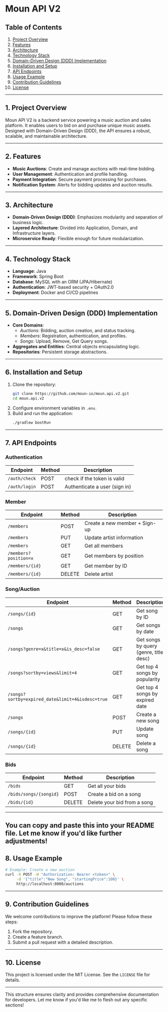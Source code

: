 

# Moun API V2

## Table of Contents
1. [Project Overview](#1-project-overview)  
2. [Features](#2-features)  
3. [Architecture](#3-architecture)  
4. [Technology Stack](#4-technology-stack)  
5. [Domain-Driven Design (DDD) Implementation](#5-domain-driven-design-ddd-implementation)  
6. [Installation and Setup](#6-installation-and-setup)  
7. [API Endpoints](#7-api-endpoints)  
8. [Usage Example](#8-usage-example)  
9. [Contribution Guidelines](#9-contribution-guidelines)  
10. [License](#10-license)

---

## 1. Project Overview
Moun API V2 is a backend service powering a music auction and sales platform. It enables users to bid on and purchase unique music assets. Designed with Domain-Driven Design (DDD), the API ensures a robust, scalable, and maintainable architecture.

---

## 2. Features
- **Music Auctions**: Create and manage auctions with real-time bidding.  
- **User Management**: Authentication and profile handling.  
- **Payment Integration**: Secure payment processing for purchases.  
- **Notification System**: Alerts for bidding updates and auction results.  

---

## 3. Architecture
- **Domain-Driven Design (DDD)**: Emphasizes modularity and separation of business logic.  
- **Layered Architecture**: Divided into Application, Domain, and Infrastructure layers.  
- **Microservice Ready**: Flexible enough for future modularization.  

---

## 4. Technology Stack
- **Language**: Java
- **Framework**: Spring Boot 
- **Database**: MySQL with an ORM (JPA/Hibernate)  
- **Authentication**: JWT-based security + OAuth2.0
- **Deployment**: Docker and CI/CD pipelines  

---

## 5. Domain-Driven Design (DDD) Implementation
- **Core Domains**:
  - *Auctions*: Bidding, auction creation, and status tracking.  
  - *Members*: Registration, authentication, and profiles.  
  - *Songs*: Upload, Remove, Get Query songs.
- **Aggregates and Entities**: Central objects encapsulating logic.  
- **Repositories**: Persistent storage abstractions.  

---

## 6. Installation and Setup
1. Clone the repository:  
   ```bash
   git clone https://github.com/moun-io/moun.api.v2.git
   cd moun.api.v2
   ```  
2. Configure environment variables in `.env`.  
3. Build and run the application:  
   ```bash
   ./gradlew bootRun
   ```  

---

## 7. API Endpoints

### Authentication
| Endpoint          | Method | Description               |
|-------------------|--------|---------------------------|
| `/auth/check`  | POST   | check if the token is valid |
| `/auth/login`     | POST   | Authenticate a user (sign in) |

### Member
| Endpoint                        | Method | Description                            |
|---------------------------------|--------|----------------------------------------|
| `/members`                      | POST   | Create a new member + Sign-up                  |
| `/members`                 | PUT    | Update artist information             |
| `/members`                      | GET    | Get all members                        |
| `/members?position=x`           | GET    | Get members by position                |
| `/members/{id}`                 | GET    | Get member by ID                       |
| `/members/{id}`                 | DELETE | Delete artist                          |

### Song/Auction
| Endpoint                        | Method | Description                            |
|---------------------------------|--------|----------------------------------------|
| `/songs/{id}`                   | GET    | Get song by ID                         |
| `/songs`                        | GET    | Get songs by date                      |
| `/songs?genre=x&title=x&is_desc=false` | GET    | Get songs by query (genre, title, desc) |
| `/songs?sortby=views&limit=4`   | GET    | Get top 4 songs by popularity          |
| `/songs?sortby=expired_date&limit=4&isdesc=true` | GET    | Get top 4 songs by expired date |
| `/songs`                        | POST   | Create a new song                      |
| `/songs/{id}`                   | PUT    | Update song                            |
| `/songs/{id}`                   | DELETE | Delete a song                          |

### Bids
| Endpoint                        | Method | Description                            |
|---------------------------------|--------|----------------------------------------|
| `/bids`                         | GET    | Get all your bids                      |
| `/bids/songs/{songid}`          | POST   | Create a bid on a song                 |
| `/bids/{id}`                    | DELETE | Delete your bid from a song            |

--- 

You can copy and paste this into your README file. Let me know if you'd like further adjustments!
---

## 8. Usage Example
```bash
# Example: Create a new auction
curl -X POST -H "Authorization: Bearer <token>" \
     -d '{"title":"New Song", "startingPrice":100}' \
     http://localhost:8080/auctions
```

---

## 9. Contribution Guidelines
We welcome contributions to improve the platform! Please follow these steps:  
1. Fork the repository.  
2. Create a feature branch.  
3. Submit a pull request with a detailed description.  

---

## 10. License
This project is licensed under the MIT License. See the `LICENSE` file for details.

---

This structure ensures clarity and provides comprehensive documentation for developers. Let me know if you'd like me to flesh out any specific sections!
